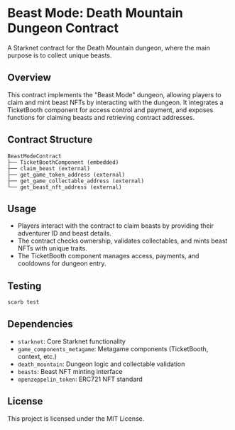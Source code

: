 # Beast Mode: Death Mountain Dungeon Contract

A Starknet contract for the Death Mountain dungeon, where the main purpose is to collect unique beasts.

## Overview

This contract implements the "Beast Mode" dungeon, allowing players to claim and mint beast NFTs by interacting with the dungeon. It integrates a TicketBooth component for access control and payment, and exposes functions for claiming beasts and retrieving contract addresses.

## Contract Structure

```
BeastModeContract
├── TicketBoothComponent (embedded)
├── claim_beast (external)
├── get_game_token_address (external)
├── get_game_collectable_address (external)
└── get_beast_nft_address (external)
```

## Usage

- Players interact with the contract to claim beasts by providing their adventurer ID and beast details.
- The contract checks ownership, validates collectables, and mints beast NFTs with unique traits.
- The TicketBooth component manages access, payments, and cooldowns for dungeon entry.

## Testing

```bash
scarb test
```

## Dependencies

- `starknet`: Core Starknet functionality
- `game_components_metagame`: Metagame components (TicketBooth, context, etc.)
- `death_mountain`: Dungeon logic and collectable validation
- `beasts`: Beast NFT minting interface
- `openzeppelin_token`: ERC721 NFT standard

## License

This project is licensed under the MIT License. 